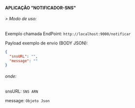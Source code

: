 #### APLICAÇÃO "NOTIFICADOR-SNS"

###### > Modo de uso:

Exemplo chamada EndPoint: `http://localhost:9000/notificar`

Payload exemplo de envio (BODY JSON):

```json
{
  "snsURL": "",
  "message": ""
}
```

###### onde:

snsURL: `SNS ARN`

message: `Objeto Json`